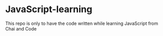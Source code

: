 # JavaScript-learning
This repo is only to have the code written while learning JavaScript from Chai and Code 
